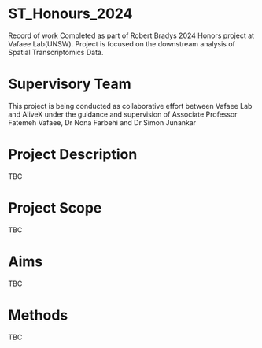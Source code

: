 # ST_Honours_2024
Record of work Completed as part of Robert Bradys 2024 Honors project at Vafaee Lab(UNSW). Project is focused on the downstream analysis of Spatial Transcriptomics Data.
# Supervisory Team
This project is being conducted as collaborative effort between Vafaee Lab and AliveX under the guidance and supervision of Associate Professor Fatemeh Vafaee, Dr Nona Farbehi and Dr Simon Junankar
# Project Description
TBC
# Project Scope
TBC
# Aims
TBC
# Methods
TBC
